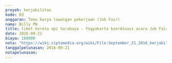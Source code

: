 ```yaml
---
proyek: kerjabilitas
kode: D3
anggaran: Temu karya lowongan pekerjaan (Job Fair)
nama: Billy PN
title: tiket kereta api Surabaya - Yogyakarta koordinasi acara Job Fair Jakarta 22 - 24 September 2016
date: 2016-09-21
biaya: 180000
nota: "https://wiki.ciptamedia.org/wiki/File:September_21_2016_kerjabilitas_D3_tiket_kereta_Surabaya_Jogja_billy.pdf"
tanggalpelunasan: 2016-09-21
notapelunasan:
---
```

